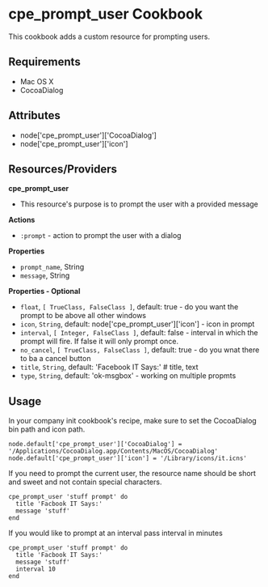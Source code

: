 cpe_prompt_user Cookbook
========================
This cookbook adds a custom resource for prompting users.

Requirements
------------
* Mac OS X
* CocoaDialog

Attributes
------------
* node['cpe_prompt_user']['CocoaDialog']
* node['cpe_prompt_user']['icon'] 


Resources/Providers
-------------------

**cpe_prompt_user**
* This resource's purpose is to prompt the user with a provided message

**Actions**
* `:prompt` - action to prompt the user with a dialog

**Properties**
* `prompt_name`, String
* `message`, String

**Properties - Optional**
* `float`, `[ TrueClass, FalseClass ]`, default: true - do you want the prompt to be
above all other windows
* `icon`, `String`, default: node['cpe_prompt_user']['icon'] - icon in prompt
* `interval`, `[ Integer, FalseClass ]`, default: false - interval in which the
prompt will fire. If false it will only prompt once.
* `no_cancel`, `[ TrueClass, FalseClass ]`, default: true - do you wnat there to ba
a cancel button
* `title`, `String`, default: 'Facebook IT Says:' # title, text
* `type`, `String`, default: 'ok-msgbox' - working on multiple propmts


Usage
-----

In your company init cookbook's recipe, make sure to set the CocoaDialog bin path and icon path. 

    node.default['cpe_prompt_user']['CocoaDialog'] = '/Applications/CocoaDialog.app/Contents/MacOS/CocoaDialog'
    node.default['cpe_prompt_user']['icon'] = '/Library/icons/it.icns'

If you need to prompt the current user, the resource name should be short
and sweet and not contain special characters.

    cpe_prompt_user 'stuff prompt' do
      title 'Facbook IT Says:'
      message 'stuff'
    end

If you would like to prompt at an interval pass interval in minutes

    cpe_prompt_user 'stuff prompt' do
      title 'Facbook IT Says:'
      message 'stuff'
      interval 10
    end

